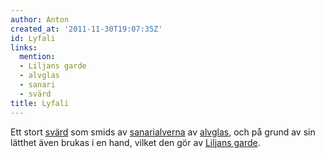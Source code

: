 ```yaml
---
author: Anton
created_at: '2011-11-30T19:07:35Z'
id: Lyfali
links:
  mention:
  - Liljans garde
  - alvglas
  - sanari
  - svärd
title: Lyfali
---
```


Ett stort [svärd] som smids av [sanarialverna] av [alvglas], och på grund av sin lätthet även brukas
i en hand, vilket den gör av [Liljans garde].

  [svärd]: svärd
  [sanarialverna]: sanari
  [alvglas]: alvglas
  [Liljans garde]: Liljans_garde

